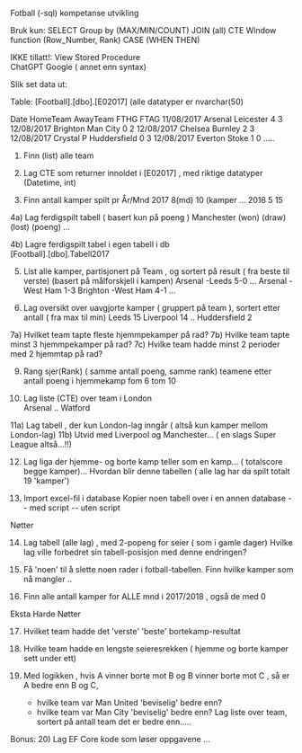 Fotball (-sql) kompetanse utvikling


Bruk kun:
   SELECT
   Group by  (MAX/MIN/COUNT)
   JOIN (all) 
   CTE
   Window function  (Row_Number, Rank) 
   CASE  (WHEN THEN)

IKKE tillatt!:
  View
  Stored Procedure  
  ChatGPT
  Google ( annet enn syntax)   


Slik set data ut:

Table: [Football].[dbo].[E02017]   (alle datatyper er nvarchar(50)

Date	    HomeTeam	AwayTeam	FTHG	FTAG
11/08/2017	Arsenal	    Leicester	4	    3
12/08/2017	Brighton	Man City	0	    2
12/08/2017	Chelsea	    Burnley	    2	    3
12/08/2017	Crystal P	Huddersfield 0	    3
12/08/2017	Everton	    Stoke	     1	    0
.....



1)
     Finn (list) alle team 
 
2)
     Lag CTE som returner innoldet  i  [E02017] , med riktige datatyper (Datetime, int)
 
3) 
     Finn antall kamper spilt pr År/Mnd
2017 8(md)  10 (kamper
...
2018 5     15 

 
4a)
     Lag ferdigspilt tabell   ( basert kun på poeng  )
Manchester  (won) (draw) (lost) (poeng)
...


4b) 
     Lagre ferdigspilt tabel i egen tabell i db   
[Football].[dbo].Tabell2017


5)
     List alle kamper, partisjonert på Team , og sortert på result ( fra beste til verste) (basert på målforskjell i kampen)
Arsenal -Leeds 5-0
...
Arsenal -West Ham 1-3
Brighton -West Ham 4-1
...

 
6) 
     Lag oversikt over  uavgjorte kamper ( gruppert på team ), sortert etter antall ( fra max til min)
Leeds  15
Liverpool 14
..
Huddersfield 2
	 
   
7a)
     Hvilket team tapte fleste hjemmpekamper på rad?
7b)
     Hvilke team tapte minst 3 hjemmpekamper på rad?
7c) 
    Hvilke team hadde minst 2 perioder med 2 hjemmtap på rad?

9) 
     Rang sjer(Rank) ( samme antall poeng, samme rank)  teamene etter antall poeng i hjemmekamp fom 6 tom 10

10) 
      Lag liste (CTE) over team i London  
Arsenal
..
Watford


11a)
     Lag tabell , der kun London-lag inngår  ( altså kun kamper mellom London-lag)
11b) 
     Utvid med Liverpool og Manchester... ( en slags Super League altså...!!)
   
12)
     Lag liga der hjemme- og borte kamp teller som en kamp... ( totalscore begge kamper)...
     Hvordan blir denne tabellen  ( alle lag har da spilt totalt 19 'kamper')

13) 
     Import excel-fil i database
     Kopier noen tabell over i en annen database
	 -- med script
	 -- uten script
	
Nøtter	

14)
     Lag tabell (alle lag) , med 2-popeng for seier ( som i gamle dager)
     Hvilke lag ville forbedret sin tabell-posisjon med denne endringen?

15)
     Få 'noen' til å slette noen rader i fotball-tabellen.
     Finn hvilke kamper som nå mangler ..

16) 
      Finn alle antall kamper for ALLE mnd i 2017/2018 , også de med 0
	
Eksta Harde Nøtter

17)  
     Hvilket team hadde det 'verste' 'beste' bortekamp-resultat
18)  
     Hvilke team hadde en lengste seieresrekken ( hjemme og borte kamper sett under ett) 

19)  Med logikken  , hvis A vinner borte mot B og B vinner borte mot C , så er A bedre enn B og C,
     -  hvilke team var Man United 'beviselig' bedre enn?
	 -  hvilke team var Man City 'beviselig' bedre enn?
	 Lag liste over team, sortert på antall team det er bedre enn.....
	 
	 
Bonus:
20)
     Lag EF Core kode som løser oppgavene ...
